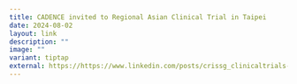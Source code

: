 ```yaml
---
title: CADENCE invited to Regional Asian Clinical Trial in Taipei
date: 2024-08-02
layout: link
description: ""
image: ""
variant: tiptap
external: https://https://www.linkedin.com/posts/crissg_clinicaltrials-clinicalresearch-clinicalresearchnetwork-activity-7230387536131448832-zPGF?utm_source=share&utm_medium=member_desktop
---
```

